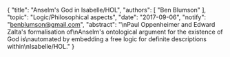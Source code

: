 {
    "title": "Anselm's God in Isabelle/HOL",
    "authors": [
        "Ben Blumson"
    ],
    "topic": "Logic/Philosophical aspects",
    "date": "2017-09-06",
    "notify": "benblumson@gmail.com",
    "abstract": "\nPaul Oppenheimer and Edward Zalta's formalisation of\nAnselm's ontological argument for the existence of God is\nautomated by embedding a free logic for definite descriptions within\nIsabelle/HOL."
}
